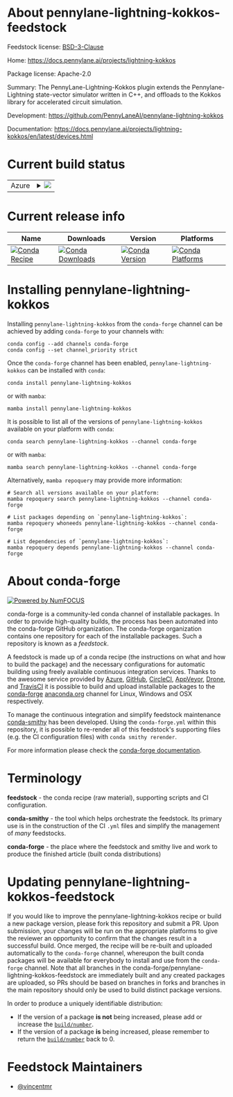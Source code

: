 About pennylane-lightning-kokkos-feedstock
==========================================

Feedstock license: [BSD-3-Clause](https://github.com/conda-forge/pennylane-lightning-kokkos-feedstock/blob/main/LICENSE.txt)

Home: https://docs.pennylane.ai/projects/lightning-kokkos

Package license: Apache-2.0

Summary: The PennyLane-Lightning-Kokkos plugin extends the Pennylane-Lightning state-vector simulator written in C++, and offloads to the Kokkos library for accelerated circuit simulation.

Development: https://github.com/PennyLaneAI/pennylane-lightning-kokkos

Documentation: https://docs.pennylane.ai/projects/lightning-kokkos/en/latest/devices.html

Current build status
====================


<table>
    
  <tr>
    <td>Azure</td>
    <td>
      <details>
        <summary>
          <a href="https://dev.azure.com/conda-forge/feedstock-builds/_build/latest?definitionId=19344&branchName=main">
            <img src="https://dev.azure.com/conda-forge/feedstock-builds/_apis/build/status/pennylane-lightning-kokkos-feedstock?branchName=main">
          </a>
        </summary>
        <table>
          <thead><tr><th>Variant</th><th>Status</th></tr></thead>
          <tbody><tr>
              <td>linux_64_python3.10.____cpython</td>
              <td>
                <a href="https://dev.azure.com/conda-forge/feedstock-builds/_build/latest?definitionId=19344&branchName=main">
                  <img src="https://dev.azure.com/conda-forge/feedstock-builds/_apis/build/status/pennylane-lightning-kokkos-feedstock?branchName=main&jobName=linux&configuration=linux%20linux_64_python3.10.____cpython" alt="variant">
                </a>
              </td>
            </tr><tr>
              <td>linux_64_python3.11.____cpython</td>
              <td>
                <a href="https://dev.azure.com/conda-forge/feedstock-builds/_build/latest?definitionId=19344&branchName=main">
                  <img src="https://dev.azure.com/conda-forge/feedstock-builds/_apis/build/status/pennylane-lightning-kokkos-feedstock?branchName=main&jobName=linux&configuration=linux%20linux_64_python3.11.____cpython" alt="variant">
                </a>
              </td>
            </tr><tr>
              <td>linux_64_python3.8.____cpython</td>
              <td>
                <a href="https://dev.azure.com/conda-forge/feedstock-builds/_build/latest?definitionId=19344&branchName=main">
                  <img src="https://dev.azure.com/conda-forge/feedstock-builds/_apis/build/status/pennylane-lightning-kokkos-feedstock?branchName=main&jobName=linux&configuration=linux%20linux_64_python3.8.____cpython" alt="variant">
                </a>
              </td>
            </tr><tr>
              <td>linux_64_python3.9.____73_pypy</td>
              <td>
                <a href="https://dev.azure.com/conda-forge/feedstock-builds/_build/latest?definitionId=19344&branchName=main">
                  <img src="https://dev.azure.com/conda-forge/feedstock-builds/_apis/build/status/pennylane-lightning-kokkos-feedstock?branchName=main&jobName=linux&configuration=linux%20linux_64_python3.9.____73_pypy" alt="variant">
                </a>
              </td>
            </tr><tr>
              <td>linux_64_python3.9.____cpython</td>
              <td>
                <a href="https://dev.azure.com/conda-forge/feedstock-builds/_build/latest?definitionId=19344&branchName=main">
                  <img src="https://dev.azure.com/conda-forge/feedstock-builds/_apis/build/status/pennylane-lightning-kokkos-feedstock?branchName=main&jobName=linux&configuration=linux%20linux_64_python3.9.____cpython" alt="variant">
                </a>
              </td>
            </tr><tr>
              <td>linux_aarch64_python3.10.____cpython</td>
              <td>
                <a href="https://dev.azure.com/conda-forge/feedstock-builds/_build/latest?definitionId=19344&branchName=main">
                  <img src="https://dev.azure.com/conda-forge/feedstock-builds/_apis/build/status/pennylane-lightning-kokkos-feedstock?branchName=main&jobName=linux&configuration=linux%20linux_aarch64_python3.10.____cpython" alt="variant">
                </a>
              </td>
            </tr><tr>
              <td>linux_aarch64_python3.11.____cpython</td>
              <td>
                <a href="https://dev.azure.com/conda-forge/feedstock-builds/_build/latest?definitionId=19344&branchName=main">
                  <img src="https://dev.azure.com/conda-forge/feedstock-builds/_apis/build/status/pennylane-lightning-kokkos-feedstock?branchName=main&jobName=linux&configuration=linux%20linux_aarch64_python3.11.____cpython" alt="variant">
                </a>
              </td>
            </tr><tr>
              <td>linux_aarch64_python3.8.____cpython</td>
              <td>
                <a href="https://dev.azure.com/conda-forge/feedstock-builds/_build/latest?definitionId=19344&branchName=main">
                  <img src="https://dev.azure.com/conda-forge/feedstock-builds/_apis/build/status/pennylane-lightning-kokkos-feedstock?branchName=main&jobName=linux&configuration=linux%20linux_aarch64_python3.8.____cpython" alt="variant">
                </a>
              </td>
            </tr><tr>
              <td>linux_aarch64_python3.9.____73_pypy</td>
              <td>
                <a href="https://dev.azure.com/conda-forge/feedstock-builds/_build/latest?definitionId=19344&branchName=main">
                  <img src="https://dev.azure.com/conda-forge/feedstock-builds/_apis/build/status/pennylane-lightning-kokkos-feedstock?branchName=main&jobName=linux&configuration=linux%20linux_aarch64_python3.9.____73_pypy" alt="variant">
                </a>
              </td>
            </tr><tr>
              <td>linux_aarch64_python3.9.____cpython</td>
              <td>
                <a href="https://dev.azure.com/conda-forge/feedstock-builds/_build/latest?definitionId=19344&branchName=main">
                  <img src="https://dev.azure.com/conda-forge/feedstock-builds/_apis/build/status/pennylane-lightning-kokkos-feedstock?branchName=main&jobName=linux&configuration=linux%20linux_aarch64_python3.9.____cpython" alt="variant">
                </a>
              </td>
            </tr><tr>
              <td>linux_ppc64le_python3.10.____cpython</td>
              <td>
                <a href="https://dev.azure.com/conda-forge/feedstock-builds/_build/latest?definitionId=19344&branchName=main">
                  <img src="https://dev.azure.com/conda-forge/feedstock-builds/_apis/build/status/pennylane-lightning-kokkos-feedstock?branchName=main&jobName=linux&configuration=linux%20linux_ppc64le_python3.10.____cpython" alt="variant">
                </a>
              </td>
            </tr><tr>
              <td>linux_ppc64le_python3.11.____cpython</td>
              <td>
                <a href="https://dev.azure.com/conda-forge/feedstock-builds/_build/latest?definitionId=19344&branchName=main">
                  <img src="https://dev.azure.com/conda-forge/feedstock-builds/_apis/build/status/pennylane-lightning-kokkos-feedstock?branchName=main&jobName=linux&configuration=linux%20linux_ppc64le_python3.11.____cpython" alt="variant">
                </a>
              </td>
            </tr><tr>
              <td>linux_ppc64le_python3.8.____cpython</td>
              <td>
                <a href="https://dev.azure.com/conda-forge/feedstock-builds/_build/latest?definitionId=19344&branchName=main">
                  <img src="https://dev.azure.com/conda-forge/feedstock-builds/_apis/build/status/pennylane-lightning-kokkos-feedstock?branchName=main&jobName=linux&configuration=linux%20linux_ppc64le_python3.8.____cpython" alt="variant">
                </a>
              </td>
            </tr><tr>
              <td>linux_ppc64le_python3.9.____73_pypy</td>
              <td>
                <a href="https://dev.azure.com/conda-forge/feedstock-builds/_build/latest?definitionId=19344&branchName=main">
                  <img src="https://dev.azure.com/conda-forge/feedstock-builds/_apis/build/status/pennylane-lightning-kokkos-feedstock?branchName=main&jobName=linux&configuration=linux%20linux_ppc64le_python3.9.____73_pypy" alt="variant">
                </a>
              </td>
            </tr><tr>
              <td>linux_ppc64le_python3.9.____cpython</td>
              <td>
                <a href="https://dev.azure.com/conda-forge/feedstock-builds/_build/latest?definitionId=19344&branchName=main">
                  <img src="https://dev.azure.com/conda-forge/feedstock-builds/_apis/build/status/pennylane-lightning-kokkos-feedstock?branchName=main&jobName=linux&configuration=linux%20linux_ppc64le_python3.9.____cpython" alt="variant">
                </a>
              </td>
            </tr><tr>
              <td>osx_64_python3.10.____cpython</td>
              <td>
                <a href="https://dev.azure.com/conda-forge/feedstock-builds/_build/latest?definitionId=19344&branchName=main">
                  <img src="https://dev.azure.com/conda-forge/feedstock-builds/_apis/build/status/pennylane-lightning-kokkos-feedstock?branchName=main&jobName=osx&configuration=osx%20osx_64_python3.10.____cpython" alt="variant">
                </a>
              </td>
            </tr><tr>
              <td>osx_64_python3.11.____cpython</td>
              <td>
                <a href="https://dev.azure.com/conda-forge/feedstock-builds/_build/latest?definitionId=19344&branchName=main">
                  <img src="https://dev.azure.com/conda-forge/feedstock-builds/_apis/build/status/pennylane-lightning-kokkos-feedstock?branchName=main&jobName=osx&configuration=osx%20osx_64_python3.11.____cpython" alt="variant">
                </a>
              </td>
            </tr><tr>
              <td>osx_64_python3.8.____cpython</td>
              <td>
                <a href="https://dev.azure.com/conda-forge/feedstock-builds/_build/latest?definitionId=19344&branchName=main">
                  <img src="https://dev.azure.com/conda-forge/feedstock-builds/_apis/build/status/pennylane-lightning-kokkos-feedstock?branchName=main&jobName=osx&configuration=osx%20osx_64_python3.8.____cpython" alt="variant">
                </a>
              </td>
            </tr><tr>
              <td>osx_64_python3.9.____73_pypy</td>
              <td>
                <a href="https://dev.azure.com/conda-forge/feedstock-builds/_build/latest?definitionId=19344&branchName=main">
                  <img src="https://dev.azure.com/conda-forge/feedstock-builds/_apis/build/status/pennylane-lightning-kokkos-feedstock?branchName=main&jobName=osx&configuration=osx%20osx_64_python3.9.____73_pypy" alt="variant">
                </a>
              </td>
            </tr><tr>
              <td>osx_64_python3.9.____cpython</td>
              <td>
                <a href="https://dev.azure.com/conda-forge/feedstock-builds/_build/latest?definitionId=19344&branchName=main">
                  <img src="https://dev.azure.com/conda-forge/feedstock-builds/_apis/build/status/pennylane-lightning-kokkos-feedstock?branchName=main&jobName=osx&configuration=osx%20osx_64_python3.9.____cpython" alt="variant">
                </a>
              </td>
            </tr><tr>
              <td>osx_arm64_python3.10.____cpython</td>
              <td>
                <a href="https://dev.azure.com/conda-forge/feedstock-builds/_build/latest?definitionId=19344&branchName=main">
                  <img src="https://dev.azure.com/conda-forge/feedstock-builds/_apis/build/status/pennylane-lightning-kokkos-feedstock?branchName=main&jobName=osx&configuration=osx%20osx_arm64_python3.10.____cpython" alt="variant">
                </a>
              </td>
            </tr><tr>
              <td>osx_arm64_python3.11.____cpython</td>
              <td>
                <a href="https://dev.azure.com/conda-forge/feedstock-builds/_build/latest?definitionId=19344&branchName=main">
                  <img src="https://dev.azure.com/conda-forge/feedstock-builds/_apis/build/status/pennylane-lightning-kokkos-feedstock?branchName=main&jobName=osx&configuration=osx%20osx_arm64_python3.11.____cpython" alt="variant">
                </a>
              </td>
            </tr><tr>
              <td>osx_arm64_python3.8.____cpython</td>
              <td>
                <a href="https://dev.azure.com/conda-forge/feedstock-builds/_build/latest?definitionId=19344&branchName=main">
                  <img src="https://dev.azure.com/conda-forge/feedstock-builds/_apis/build/status/pennylane-lightning-kokkos-feedstock?branchName=main&jobName=osx&configuration=osx%20osx_arm64_python3.8.____cpython" alt="variant">
                </a>
              </td>
            </tr><tr>
              <td>osx_arm64_python3.9.____cpython</td>
              <td>
                <a href="https://dev.azure.com/conda-forge/feedstock-builds/_build/latest?definitionId=19344&branchName=main">
                  <img src="https://dev.azure.com/conda-forge/feedstock-builds/_apis/build/status/pennylane-lightning-kokkos-feedstock?branchName=main&jobName=osx&configuration=osx%20osx_arm64_python3.9.____cpython" alt="variant">
                </a>
              </td>
            </tr>
          </tbody>
        </table>
      </details>
    </td>
  </tr>
</table>

Current release info
====================

| Name | Downloads | Version | Platforms |
| --- | --- | --- | --- |
| [![Conda Recipe](https://img.shields.io/badge/recipe-pennylane--lightning--kokkos-green.svg)](https://anaconda.org/conda-forge/pennylane-lightning-kokkos) | [![Conda Downloads](https://img.shields.io/conda/dn/conda-forge/pennylane-lightning-kokkos.svg)](https://anaconda.org/conda-forge/pennylane-lightning-kokkos) | [![Conda Version](https://img.shields.io/conda/vn/conda-forge/pennylane-lightning-kokkos.svg)](https://anaconda.org/conda-forge/pennylane-lightning-kokkos) | [![Conda Platforms](https://img.shields.io/conda/pn/conda-forge/pennylane-lightning-kokkos.svg)](https://anaconda.org/conda-forge/pennylane-lightning-kokkos) |

Installing pennylane-lightning-kokkos
=====================================

Installing `pennylane-lightning-kokkos` from the `conda-forge` channel can be achieved by adding `conda-forge` to your channels with:

```
conda config --add channels conda-forge
conda config --set channel_priority strict
```

Once the `conda-forge` channel has been enabled, `pennylane-lightning-kokkos` can be installed with `conda`:

```
conda install pennylane-lightning-kokkos
```

or with `mamba`:

```
mamba install pennylane-lightning-kokkos
```

It is possible to list all of the versions of `pennylane-lightning-kokkos` available on your platform with `conda`:

```
conda search pennylane-lightning-kokkos --channel conda-forge
```

or with `mamba`:

```
mamba search pennylane-lightning-kokkos --channel conda-forge
```

Alternatively, `mamba repoquery` may provide more information:

```
# Search all versions available on your platform:
mamba repoquery search pennylane-lightning-kokkos --channel conda-forge

# List packages depending on `pennylane-lightning-kokkos`:
mamba repoquery whoneeds pennylane-lightning-kokkos --channel conda-forge

# List dependencies of `pennylane-lightning-kokkos`:
mamba repoquery depends pennylane-lightning-kokkos --channel conda-forge
```


About conda-forge
=================

[![Powered by
NumFOCUS](https://img.shields.io/badge/powered%20by-NumFOCUS-orange.svg?style=flat&colorA=E1523D&colorB=007D8A)](https://numfocus.org)

conda-forge is a community-led conda channel of installable packages.
In order to provide high-quality builds, the process has been automated into the
conda-forge GitHub organization. The conda-forge organization contains one repository
for each of the installable packages. Such a repository is known as a *feedstock*.

A feedstock is made up of a conda recipe (the instructions on what and how to build
the package) and the necessary configurations for automatic building using freely
available continuous integration services. Thanks to the awesome service provided by
[Azure](https://azure.microsoft.com/en-us/services/devops/), [GitHub](https://github.com/),
[CircleCI](https://circleci.com/), [AppVeyor](https://www.appveyor.com/),
[Drone](https://cloud.drone.io/welcome), and [TravisCI](https://travis-ci.com/)
it is possible to build and upload installable packages to the
[conda-forge](https://anaconda.org/conda-forge) [anaconda.org](https://anaconda.org/)
channel for Linux, Windows and OSX respectively.

To manage the continuous integration and simplify feedstock maintenance
[conda-smithy](https://github.com/conda-forge/conda-smithy) has been developed.
Using the ``conda-forge.yml`` within this repository, it is possible to re-render all of
this feedstock's supporting files (e.g. the CI configuration files) with ``conda smithy rerender``.

For more information please check the [conda-forge documentation](https://conda-forge.org/docs/).

Terminology
===========

**feedstock** - the conda recipe (raw material), supporting scripts and CI configuration.

**conda-smithy** - the tool which helps orchestrate the feedstock.
                   Its primary use is in the construction of the CI ``.yml`` files
                   and simplify the management of *many* feedstocks.

**conda-forge** - the place where the feedstock and smithy live and work to
                  produce the finished article (built conda distributions)


Updating pennylane-lightning-kokkos-feedstock
=============================================

If you would like to improve the pennylane-lightning-kokkos recipe or build a new
package version, please fork this repository and submit a PR. Upon submission,
your changes will be run on the appropriate platforms to give the reviewer an
opportunity to confirm that the changes result in a successful build. Once
merged, the recipe will be re-built and uploaded automatically to the
`conda-forge` channel, whereupon the built conda packages will be available for
everybody to install and use from the `conda-forge` channel.
Note that all branches in the conda-forge/pennylane-lightning-kokkos-feedstock are
immediately built and any created packages are uploaded, so PRs should be based
on branches in forks and branches in the main repository should only be used to
build distinct package versions.

In order to produce a uniquely identifiable distribution:
 * If the version of a package **is not** being increased, please add or increase
   the [``build/number``](https://docs.conda.io/projects/conda-build/en/latest/resources/define-metadata.html#build-number-and-string).
 * If the version of a package **is** being increased, please remember to return
   the [``build/number``](https://docs.conda.io/projects/conda-build/en/latest/resources/define-metadata.html#build-number-and-string)
   back to 0.

Feedstock Maintainers
=====================

* [@vincentmr](https://github.com/vincentmr/)

